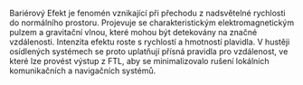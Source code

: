 Bariérový Efekt je fenomén vznikající při přechodu z nadsvětelné rychlosti do normálního prostoru. Projevuje se charakteristickým elektromagnetickým pulzem a gravitační vlnou, které mohou být detekovány na značné vzdálenosti. Intenzita efektu roste s rychlostí a hmotností plavidla. V hustěji osídlených systémech se proto uplatňují přísná pravidla pro vzdálenost, ve které lze provést výstup z FTL, aby se minimalizovalo rušení lokálních komunikačních a navigačních systémů.